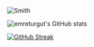 ![Smith](https://media.tenor.com/tIxfgtpOtM0AAAAC/evil-laugh-the-matrix.gif)

![emreturgut's GitHub stats](https://github-readme-stats.vercel.app/api?username=emreturgut&show_icons=true&theme=radical&count_private=true)

[![GitHub Streak](https://github-readme-streak-stats.herokuapp.com?user=emreturgut&theme=radical)](https://git.io/streak-stats)
